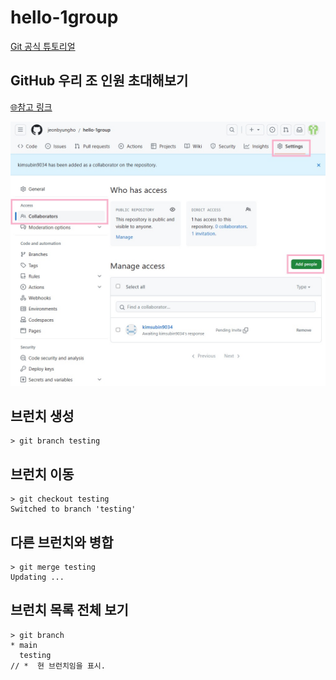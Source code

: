# hello-1group

[Git 공식 튜토리얼](https://git-scm.com/book/ko/v2)

## GitHub 우리 조 인원 초대해보기

[🌐참고 링크](https://docs.github.com/ko/repositories/managing-your-repositorys-settings-and-features/managing-repository-settings/managing-teams-and-people-with-access-to-your-repository)

![저장소 설정 메뉴](./img/collaborators.jpg)

## 브런치 생성

```
> git branch testing
```

## 브런치 이동
```
> git checkout testing
Switched to branch 'testing'
```

## 다른 브런치와 병합
```
> git merge testing
Updating ...
```

## 브런치 목록 전체 보기
```
> git branch
* main
  testing
// *  현 브런치임을 표시.
```
